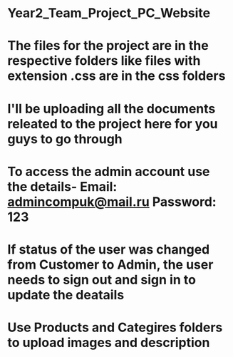 # Year2_Team_Project_PC_Website
# The files for the project are in the respective folders like files with extension .css are in the css folders 
# I'll be uploading all the documents releated to the project here for you guys to go through 
# To access the admin account use the details-  Email: admincompuk@mail.ru Password: 123
# If status of the user was changed from Customer to Admin, the user needs to sign out and sign in to update the deatails
# Use Products and Categires folders to upload images and description 
